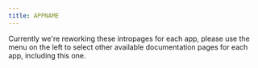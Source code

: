 ```yaml
---
title: APPNAME
---
```


Currently we're reworking these intropages for each app, please use the menu on the left to select other available documentation pages for each app, including this one.
